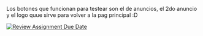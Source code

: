 Los botones que funcionan para testear son el de anuncios, el 2do anuncio y el logo quue sirve para volver a la pag principal :D

[![Review Assignment Due Date](https://classroom.github.com/assets/deadline-readme-button-22041afd0340ce965d47ae6ef1cefeee28c7c493a6346c4f15d667ab976d596c.svg)](https://classroom.github.com/a/77Oyaur-)
